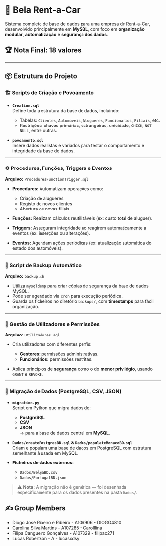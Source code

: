 # 🚗 Bela Rent-a-Car

Sistema completo de base de dados para uma empresa de Rent-a-Car, desenvolvido principalmente em **MySQL**, com foco em **organização modular**, **automatização** e **segurança dos dados**.

## 🏆 **Nota Final: 18 valores**

---

## 📦 Estrutura do Projeto

### 🏗️ Scripts de Criação e Povoamento

- **`Creation.sql`**  
  Define toda a estrutura da base de dados, incluindo:
  - Tabelas: `Clientes`, `Automoveis`, `Alugueres`, `Funcionarios`, `Filiais`, etc.
  - Restrições: chaves primárias, estrangeiras, unicidade, `CHECK`, `NOT NULL`, entre outras.

- **`povoamento.sql`**  
  Insere dados realistas e variados para testar o comportamento e integridade da base de dados.

---

### ⚙️ Procedures, Funções, Triggers e Eventos

**Arquivo:** `ProceduresFunctionTrigger.sql`

- **Procedures:** Automatizam operações como:
  - Criação de alugueres
  - Registo de novos clientes
  - Abertura de novas filiais

- **Funções:** Realizam cálculos reutilizáveis (ex: custo total de aluguer).

- **Triggers:** Asseguram integridade ao reagirem automaticamente a eventos (ex: inserções ou alterações).

- **Eventos:** Agendam ações periódicas (ex: atualização automática do estado dos automóveis).

---

### 💾 Script de Backup Automático

**Arquivo:** `backup.sh`

- Utiliza `mysqldump` para criar cópias de segurança da base de dados MySQL.
- Pode ser agendado via `cron` para execução periódica.
- Guarda os ficheiros no diretório `backups/`, com **timestamps** para fácil organização.

---

### 👥 Gestão de Utilizadores e Permissões

**Arquivo:** `Utilizadores.sql`

- Cria utilizadores com diferentes perfis:
  - **Gestores:** permissões administrativas.
  - **Funcionários:** permissões restritas.

- Aplica princípios de **segurança** como o do **menor privilégio**, usando `GRANT` e `REVOKE`.

---

### 🔄 Migração de Dados (PostgreSQL, CSV, JSON)

- **`migration.py`**  
  Script em Python que migra dados de:
  - **PostgreSQL**
  - **CSV**
  - **JSON**  
  → para a base de dados central em **MySQL**.

- **`Dados/createPostgresBD.sql` & `Dados/populateMonacoBD.sql`**  
  Criam e populam uma base de dados em PostgreSQL com estrutura semelhante à usada em MySQL.

- **Ficheiros de dados externos:**
  - `Dados/BelgaBD.csv`
  - `Dados/PortugalBD.json`

> ⚠️ **Nota:** A migração não é genérica — foi desenhada especificamente para os dados presentes na pasta `Dados/`.


## ✍️ Group Members

* Diogo José Ribeiro e Ribeiro - A106906 - DIOGO4810
* Carolina Silva Martins - A107285 - Carolllina
* Filipa Cangueiro Gonçalves - A107329 - filipac271
* Lucas Robertson - A - lucasxdsy 
